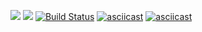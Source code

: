 <a href="https://codeclimate.com/github/konstantin1998/project-lvl1-s450/maintainability"><img src="https://api.codeclimate.com/v1/badges/faa6d861c363d0ead18a/maintainability" /></a>
<a href="https://codeclimate.com/github/konstantin1998/project-lvl1-s450/test_coverage"><img src="https://api.codeclimate.com/v1/badges/faa6d861c363d0ead18a/test_coverage" /></a>
[![Build Status](https://travis-ci.org/konstantin1998/project-lvl1-s450.svg?branch=master)](https://travis-ci.org/konstantin1998/project-lvl1-s450)
[![asciicast](https://asciinema.org/a/r5QMbYGmb6FxTfFifsKagcAra.svg)](https://asciinema.org/a/r5QMbYGmb6FxTfFifsKagcAra)
[![asciicast](https://asciinema.org/a/5sIhu7V4hnz0XTNgcE2l9aRs4.svg)](https://asciinema.org/a/5sIhu7V4hnz0XTNgcE2l9aRs4)
